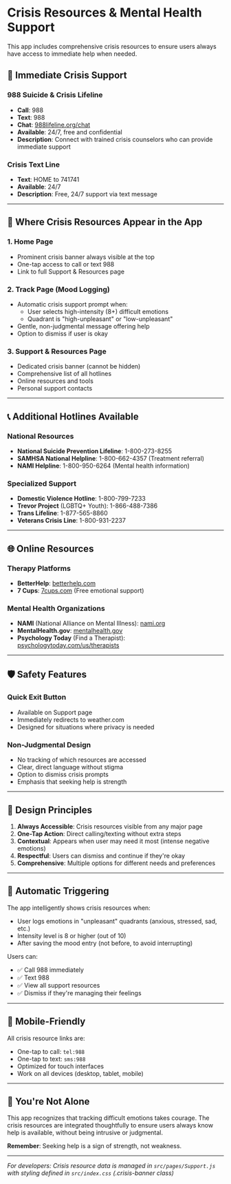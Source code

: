 # Crisis Resources & Mental Health Support

This app includes comprehensive crisis resources to ensure users always have access to immediate help when needed.

## 🚨 Immediate Crisis Support

### 988 Suicide & Crisis Lifeline
- **Call**: 988
- **Text**: 988
- **Chat**: [988lifeline.org/chat](https://988lifeline.org/chat/)
- **Available**: 24/7, free and confidential
- **Description**: Connect with trained crisis counselors who can provide immediate support

### Crisis Text Line
- **Text**: HOME to 741741
- **Available**: 24/7
- **Description**: Free, 24/7 support via text message

---

## 📍 Where Crisis Resources Appear in the App

### 1. **Home Page**
- Prominent crisis banner always visible at the top
- One-tap access to call or text 988
- Link to full Support & Resources page

### 2. **Track Page (Mood Logging)**
- Automatic crisis support prompt when:
  - User selects high-intensity (8+) difficult emotions
  - Quadrant is "high-unpleasant" or "low-unpleasant"
- Gentle, non-judgmental message offering help
- Option to dismiss if user is okay

### 3. **Support & Resources Page**
- Dedicated crisis banner (cannot be hidden)
- Comprehensive list of all hotlines
- Online resources and tools
- Personal support contacts

---

## 📞 Additional Hotlines Available

### National Resources
- **National Suicide Prevention Lifeline**: 1-800-273-8255
- **SAMHSA National Helpline**: 1-800-662-4357 (Treatment referral)
- **NAMI Helpline**: 1-800-950-6264 (Mental health information)

### Specialized Support
- **Domestic Violence Hotline**: 1-800-799-7233
- **Trevor Project** (LGBTQ+ Youth): 1-866-488-7386
- **Trans Lifeline**: 1-877-565-8860
- **Veterans Crisis Line**: 1-800-931-2237

---

## 🌐 Online Resources

### Therapy Platforms
- **BetterHelp**: [betterhelp.com](https://www.betterhelp.com)
- **7 Cups**: [7cups.com](https://www.7cups.com) (Free emotional support)

### Mental Health Organizations
- **NAMI** (National Alliance on Mental Illness): [nami.org](https://www.nami.org)
- **MentalHealth.gov**: [mentalhealth.gov](https://www.mentalhealth.gov)
- **Psychology Today** (Find a Therapist): [psychologytoday.com/us/therapists](https://www.psychologytoday.com/us/therapists)

---

## 🛡️ Safety Features

### Quick Exit Button
- Available on Support page
- Immediately redirects to weather.com
- Designed for situations where privacy is needed

### Non-Judgmental Design
- No tracking of which resources are accessed
- Clear, direct language without stigma
- Option to dismiss crisis prompts
- Emphasis that seeking help is strength

---

## 🎯 Design Principles

1. **Always Accessible**: Crisis resources visible from any major page
2. **One-Tap Action**: Direct calling/texting without extra steps
3. **Contextual**: Appears when user may need it most (intense negative emotions)
4. **Respectful**: Users can dismiss and continue if they're okay
5. **Comprehensive**: Multiple options for different needs and preferences

---

## 🔄 Automatic Triggering

The app intelligently shows crisis resources when:
- User logs emotions in "unpleasant" quadrants (anxious, stressed, sad, etc.)
- Intensity level is 8 or higher (out of 10)
- After saving the mood entry (not before, to avoid interrupting)

Users can:
- ✅ Call 988 immediately
- ✅ Text 988
- ✅ View all support resources
- ✅ Dismiss if they're managing their feelings

---

## 📱 Mobile-Friendly

All crisis resource links are:
- One-tap to call: `tel:988`
- One-tap to text: `sms:988`
- Optimized for touch interfaces
- Work on all devices (desktop, tablet, mobile)

---

## 💚 You're Not Alone

This app recognizes that tracking difficult emotions takes courage. The crisis resources are integrated thoughtfully to ensure users always know help is available, without being intrusive or judgmental.

**Remember**: Seeking help is a sign of strength, not weakness.

---

*For developers: Crisis resource data is managed in `src/pages/Support.js` with styling defined in `src/index.css` (.crisis-banner class)*

